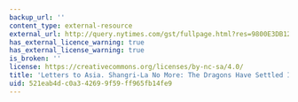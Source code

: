 ```yaml
---
backup_url: ''
content_type: external-resource
external_url: http://query.nytimes.com/gst/fullpage.html?res=9800E3DB1231F93BA35751C1A9629C8B63
has_external_licence_warning: true
has_external_license_warning: true
is_broken: ''
license: https://creativecommons.org/licenses/by-nc-sa/4.0/
title: 'Letters to Asia. Shangri-La No More: The Dragons Have Settled In'
uid: 521eab4d-c0a3-4269-9f59-ff965fb14fe9
---
```

